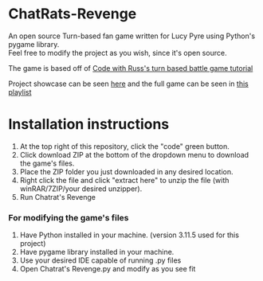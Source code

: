 # ChatRats-Revenge
An open source Turn-based fan game written for Lucy Pyre using Python's pygame library. <br>
Feel free to modify the project as you wish, since it's open source.

The game is based off of [Code with Russ's turn based battle game tutorial](https://www.youtube.com/watch?v=Vlolidaoiak&list=PLjcN1EyupaQnvpv61iriF8Ax9dKra-MhZ)

Project showcase can be seen [here](https://www.youtube.com/watch?v=GTvbP4Bf_4E)
and the full game can be seen in [this playlist](https://www.youtube.com/playlist?list=PLvEl1ePZrO8R4JzohZSgixmPI6q2zlUFF)

# Installation instructions
1. At the top right of this repository, click the "code" green button.
2. Click download ZIP at the bottom of the dropdown menu to download the game's files.
3. Place the ZIP folder you just downloaded in any desired location.
4. Right click the file and click "extract here" to unzip the file (with winRAR/7ZIP/your desired unzipper).
5. Run Chatrat's Revenge

### For modifying the game's files
1. Have Python installed in your machine. (version 3.11.5 used for this project)
2. Have pygame library installed in your machine.
3. Use your desired IDE capable of running .py files
4. Open Chatrat's Revenge.py and modify as you see fit

